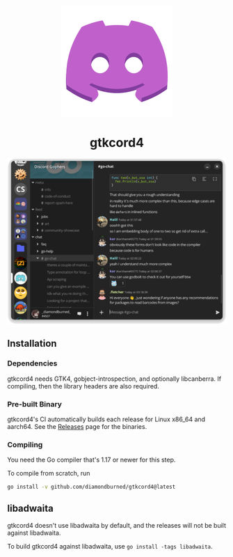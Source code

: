 <div align="center">

![Logo](./internal/icons/svg/logo.svg)

# gtkcord4

</div>

![Screenshot](./.github/screenshot4.png)

## Installation

### Dependencies

gtkcord4 needs GTK4, gobject-introspection, and optionally libcanberra. If compiling, then the library
headers are also required.

### Pre-built Binary

gtkcord4's CI automatically builds each release for Linux x86_64 and aarch64.
See the [Releases](https://github.com/diamondburned/gtkcord4/releases) page for
the binaries.

### Compiling

You need the Go compiler that's 1.17 or newer for this step.

To compile from scratch, run

```sh
go install -v github.com/diamondburned/gtkcord4@latest
```

## libadwaita

gtkcord4 doesn't use libadwaita by default, and the releases will not be built
against libadwaita.

To build gtkcord4 against libadwaita, use `go install -tags libadwaita`.
